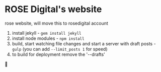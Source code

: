 ROSE Digital's website
======================

rose website, will move this to rosedigital account

1. install jekyll - `gem install jekyll`
2. install node modules - `npm install`
3. build, start watching file changes and start a server with draft posts - `gulp` (you can add `--limit_posts 1` for speed)
6. to build for deployment remove the '--drafts'

:rose:
